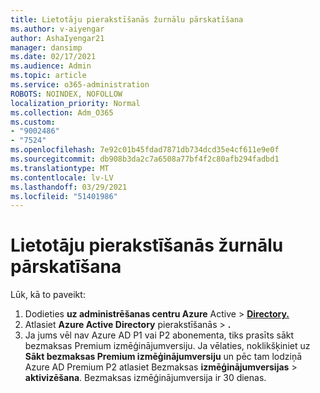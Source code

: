 ```yaml
---
title: Lietotāju pierakstīšanās žurnālu pārskatīšana
ms.author: v-aiyengar
author: AshaIyengar21
manager: dansimp
ms.date: 02/17/2021
ms.audience: Admin
ms.topic: article
ms.service: o365-administration
ROBOTS: NOINDEX, NOFOLLOW
localization_priority: Normal
ms.collection: Adm_O365
ms.custom:
- "9002486"
- "7524"
ms.openlocfilehash: 7e92c01b45fdad7871db734dcd35e4cf611e9e0f
ms.sourcegitcommit: db908b3da2c7a6508a77bf4f2c80afb294fadbd1
ms.translationtype: MT
ms.contentlocale: lv-LV
ms.lasthandoff: 03/29/2021
ms.locfileid: "51401986"
---
```

# <a name="review-sign-in-logs-for-users"></a>Lietotāju pierakstīšanās žurnālu pārskatīšana

Lūk, kā to paveikt:

1. Dodieties **uz administrēšanas centru Azure** Active  >  **[Directory.](https://go.microsoft.com/fwlink/p/?linkid=2067268)**
1. Atlasiet **Azure Active Directory** pierakstīšanās  >  **.**
1. Ja jums vēl nav Azure AD P1 vai P2 abonementa, tiks prasīts sākt bezmaksas Premium izmēģinājumversiju. Ja vēlaties, noklikšķiniet uz **Sākt bezmaksas Premium izmēģinājumversiju** un pēc tam lodziņā Azure AD Premium P2 atlasiet Bezmaksas **izmēģinājumversijas**  >  **aktivizēšana**. Bezmaksas izmēģinājumversija ir 30 dienas.